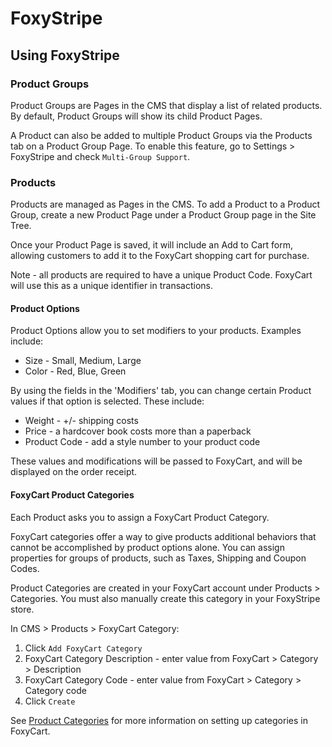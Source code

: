 # FoxyStripe

## Using FoxyStripe

### Product Groups

Product Groups are Pages in the CMS that display a list of related products. By default, Product Groups will show its child Product Pages.

A Product can also be added to multiple Product Groups via the Products tab on a Product Group Page. To enable this feature, go to Settings > FoxyStripe and check `Multi-Group Support`.

### Products

Products are managed as Pages in the CMS. To add a Product to a Product Group, create a new Product Page under a Product Group page in the Site Tree.

Once your Product Page is saved, it will include an Add to Cart form, allowing customers to add it to the FoxyCart shopping cart for purchase.

Note - all products are required to have a unique Product Code. FoxyCart will use this as a unique identifier in transactions.

#### Product Options

Product Options allow you to set modifiers to your products. Examples include:

*	Size - Small, Medium, Large
*	Color - Red, Blue, Green

By using the fields in the 'Modifiers' tab, you can change certain Product values if that option is selected. These include:

*	Weight - +/- shipping costs
*	Price - a hardcover book costs more than a paperback
*	Product Code - add a style number to your product code

These values and modifications will be passed to FoxyCart, and will be displayed on the order receipt.


#### FoxyCart Product Categories

Each Product asks you to assign a FoxyCart Product Category.

FoxyCart categories offer a way to give products additional behaviors that cannot be accomplished by product options alone. You can assign properties for groups of products, such as Taxes, Shipping and Coupon Codes.

Product Categories are created in your FoxyCart account under Products > Categories. You must also manually create this category in your FoxyStripe store.

In CMS > Products > FoxyCart Category:

1. Click `Add FoxyCart Category`
2. FoxyCart Category Description - enter value from FoxyCart > Category > Description
3. FoxyCart Category Code - enter value from FoxyCart > Category > Category code
4. Click `Create`

See [Product Categories](https://wiki.foxycart.com/v/2.0/categories) for more information on setting up categories in FoxyCart.

